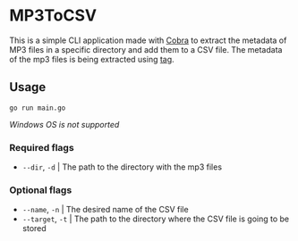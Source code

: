 # MP3ToCSV

This is a simple CLI application made with [Cobra](https://github.com/spf13/cobra) to extract the metadata of MP3 files in a specific directory and add them to a CSV file. The metadata of the mp3 files is being extracted using [tag](https://github.com/dhowden/tag).

## Usage

`go run main.go`

_Windows OS is not supported_

### Required flags

-   `--dir`, `-d` | The path to the directory with the mp3 files

### Optional flags

-   `--name`, `-n` | The desired name of the CSV file
-   `--target`, `-t` | The path to the directory where the CSV file is going to be stored
